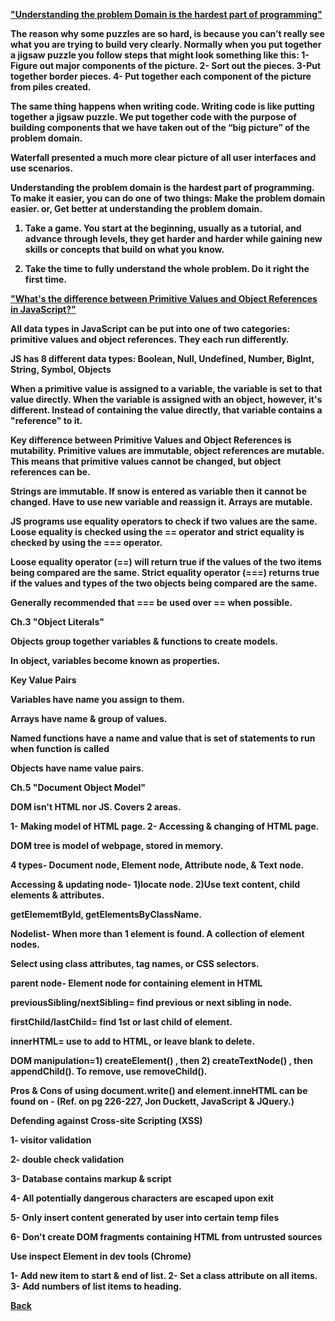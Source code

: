 <b><a href="https://simpleprogrammer.com/understanding-the-problem-domain-is-the-hardest-part-of-programming">"Understanding the problem Domain is the hardest part of programming"</a>

The reason why some puzzles are so hard, is because you can’t really see what you are trying to build very clearly. Normally when you put together a jigsaw puzzle you follow steps that might look something like this: 1- Figure out major components of the picture. 2- Sort out the pieces. 3-Put together border pieces. 4- Put together each component of the picture from piles created.

The same thing happens when writing code. Writing code is like putting together a jigsaw puzzle. We put together code with the purpose of building components that we have taken out of the “big picture” of the problem domain.

Waterfall presented a much more clear picture of all user interfaces and use scenarios.

Understanding the problem domain is the hardest part of programming. To make it easier, you can do one of two things: Make the problem domain easier. or, Get better at understanding the problem domain.

1) Take a game. You start at the beginning, usually as a tutorial, and advance through levels, they get harder and harder while gaining new skills or concepts that build on what you know.

2) Take the time to fully understand the whole problem. Do it right the first time.

<b><a href = "https://betterprogramming.pub/intermediate-javascript-whats-the-difference-between-primitive-values-and-object-references-e863d70677b">"What's the difference between Primitive Values and Object References in JavaScript?"</a>

All data types in JavaScript can be put into one of two categories: primitive values and object references. They each run differently.

JS has 8 different data types: Boolean, Null, Undefined, Number, BigInt, String, Symbol, Objects

When a primitive value is assigned to a variable, the variable is set to that value directly. When the variable is assigned with an object, however, it's different. Instead of containing the value directly, that variable contains a "reference" to it.

Key difference between Primitive Values and Object References is mutability. Primitive values are immutable, object references are mutable. This means that primitive values cannot be changed, but object references can be.

Strings are immutable. If snow is entered as variable then it cannot be changed. Have to use new variable and reassign it.  Arrays are mutable.

JS programs use equality operators to check if two values are the same. Loose equality is checked using the == operator and strict equality is checked by using the === operator.

Loose equality operator (==) will return true if the values of the two items being compared are the same. Strict equality operator (===) returns true if the values and types of the two objects being compared are the same.

Generally recommended that === be used over == when possible.

<b>Ch.3 "Object Literals"

Objects group together variables & functions to create models.

In object, variables become known as properties.

Key Value Pairs

Variables have name you assign to them.

Arrays have name & group of values.

Named functions have a name and value that is set of statements to run when function is called

Objects have name value pairs.

<b>Ch.5 "Document Object Model"

DOM isn't HTML nor JS. Covers 2 areas.

1- Making model of HTML page. 2- Accessing & changing of HTML page.

DOM tree is model of webpage, stored in memory.

4 types- Document node, Element node, Attribute node, & Text node.

Accessing & updating node- 1)locate node. 2)Use text content, child elements & attributes.

getElememtById, getElementsByClassName.

Nodelist- When more than 1 element is found. A collection of element nodes.

Select using class attributes, tag names, or CSS selectors.

parent node- Element node for containing element in HTML

previousSibling/nextSibling= find previous or next sibling in node.

firstChild/lastChild= find 1st or last child of element.

innerHTML= use to add to HTML, or leave blank to delete.

DOM manipulation=1) createElement() , then 2) createTextNode() , then appendChild(). To remove, use removeChild().

Pros & Cons of using document.write() and element.inneHTML can be found on - (Ref. on pg 226-227, Jon Duckett, JavaScript & JQuery.)

Defending against Cross-site Scripting (XSS)

1- visitor validation

2- double check validation

3- Database contains markup & script

4- All potentially dangerous characters are escaped upon exit

5- Only insert content generated by user into certain temp files

6- Don't create DOM fragments containing HTML from untrusted sources

Use inspect Element in dev tools (Chrome)

1- Add new item to start & end of list. 2- Set a class attribute on all items. 3- Add numbers of list items to heading.

<a href = "https://github.com/scottie-l/reading-notes/blob/main/reading-notes-201/README.md">Back</a>

